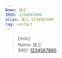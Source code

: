 ```yaml
---
Name: 张三
IMID: 1234567890
alias: 张三,1234567890
tag: contact
---
```

> [!info]  
> Name:	张三  
> IMID:	[1234567890](im:(1234567890))  
